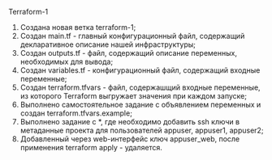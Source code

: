 Terraform-1

1. Создана новая ветка terraform-1;
2. Создан main.tf - главный конфигурационный файл, содержащий декларативное описание нашей инфраструктуры;
3. Создан outputs.tf - файл, содержащий описание переменных, необходимых для вывода;
4. Создан variables.tf - конфигурационный файл, содержащий входные переменные;
5. Создан terraform.tfvars - файл, содержашщий входные переменные, из которого Terraform выгружает значения при каждом запуске;
6. Выполнено самостоятельное задание с объявлением переменных и создан terraform.tfvars.example;
7. Выполнено задание с *, где необходимо добавить ssh ключи в метаданные проекта для пользователей appuser, appuser1, appuser2;
8. Добавленный через web-интерфейс ключ appuser_web, после применения terraform apply - удаляется.

